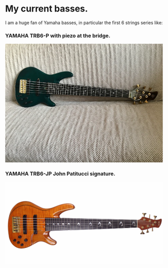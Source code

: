 # My current basses.

I am a huge fan of Yamaha basses, in particular the first 6 strings series like:

### YAMAHA TRB6-P with piezo at the bridge.
![Image caption](/assets/yamaha-trb-6P.webp)

### YAMAHA TRB6-JP John Patitucci signature.
![Image caption](/assets/yamaha-trb-JP.jpg)